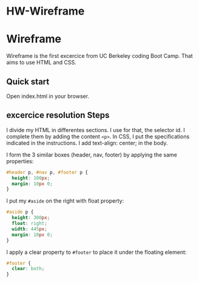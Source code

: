 # HW-Wireframe
# Wireframe

Wireframe is the first excercice from UC Berkeley coding Boot Camp.
That aims to use HTML and CSS.

## Quick start
Open index.html in your browser.

## excercice resolution Steps 
I divide my HTML in differentes sections. I use for that, the selector id. 
I complete them by adding the content `<p>`. 
In CSS, I put the specifications indicated in the instructions.
I add text-align: center; in the body.

I form the 3 similar boxes (header, nav, footer) by applying the same properties:
```css
#header p, #nav p, #footer p {
  height: 100px;
  margin: 10px 0;
}
```

I put my `#aside` on the right with float property:
```css
#aside p {
  height: 300px;
  float: right;
  width: 445px;
  margin: 10px 0;
}
```

I apply a clear property to `#footer` to place it under the floating element:
```css
#footer {
  clear: both;
}
```
